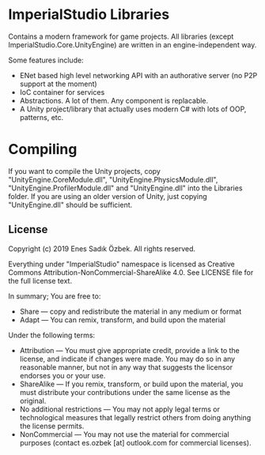 # ImperialStudio Libraries
Contains a modern framework for game projects.
All libraries (except ImperialStudio.Core.UnityEngine) are written in an engine-independent way. 

Some features include:
* ENet based high level networking API with an authorative server (no P2P support at the moment)
* IoC container for services
* Abstractions. A lot of them. Any component is replacable.
* A Unity project/library that actually uses modern C# with lots of OOP, patterns, etc.

# Compiling
If you want to compile the Unity projects, copy "UnityEngine.CoreModule.dll", "UnityEngine.PhysicsModule.dll", "UnityEngine.ProfilerModule.dll" and "UnityEngine.dll" into the Libraries folder. If you are using an older version of Unity, just copying "UnityEngine.dll" should be sufficient.

## License
Copyright (c) 2019 Enes Sadık Özbek. All rights reserved. 

Everything under "ImperialStudio" namespace is licensed as Creative Commons Attribution-NonCommercial-ShareAlike 4.0. See LICENSE file for the full license text.

In summary; 
You are free to:
* Share — copy and redistribute the material in any medium or format
* Adapt — You can remix, transform, and build upon the material

Under the following terms:
* Attribution — You must give appropriate credit, provide a link to the license, and indicate if changes were made. You may do so in any reasonable manner, but not in any way that suggests the licensor endorses you or your use.
* ShareAlike — If you remix, transform, or build upon the material, you must distribute your contributions under the same license as the original.
* No additional restrictions — You may not apply legal terms or technological measures that legally restrict others from doing anything the license permits.
* NonCommercial — You may not use the material for commercial purposes (contact es.ozbek [at] outlook.com for commercial licenses).